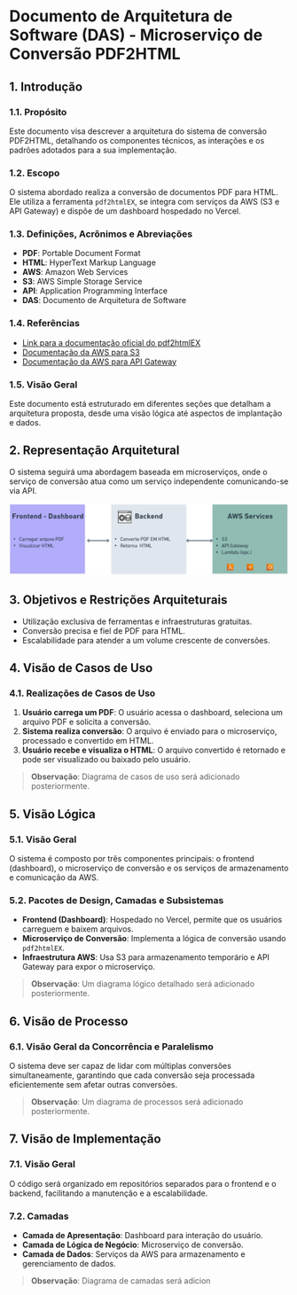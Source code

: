 # Documento de Arquitetura de Software (DAS) - Microserviço de Conversão PDF2HTML

## 1. Introdução

### 1.1. Propósito

Este documento visa descrever a arquitetura do sistema de conversão PDF2HTML, detalhando os componentes técnicos, as interações e os padrões adotados para a sua implementação.

### 1.2. Escopo

O sistema abordado realiza a conversão de documentos PDF para HTML. Ele utiliza a ferramenta `pdf2htmlEX`, se integra com serviços da AWS (S3 e API Gateway) e dispõe de um dashboard hospedado no Vercel.

### 1.3. Definições, Acrônimos e Abreviações

- **PDF**: Portable Document Format
- **HTML**: HyperText Markup Language
- **AWS**: Amazon Web Services
- **S3**: AWS Simple Storage Service
- **API**: Application Programming Interface
- **DAS**: Documento de Arquitetura de Software

### 1.4. Referências

- [Link para a documentação oficial do pdf2htmlEX](#)
- [Documentação da AWS para S3](#)
- [Documentação da AWS para API Gateway](#)

### 1.5. Visão Geral

Este documento está estruturado em diferentes seções que detalham a arquitetura proposta, desde uma visão lógica até aspectos de implantação e dados.

## 2. Representação Arquitetural

O sistema seguirá uma abordagem baseada em microserviços, onde o serviço de conversão atua como um serviço independente comunicando-se via API.

![Diagrama do Projeto](dl.png)


## 3. Objetivos e Restrições Arquiteturais

- Utilização exclusiva de ferramentas e infraestruturas gratuitas.
- Conversão precisa e fiel de PDF para HTML.
- Escalabilidade para atender a um volume crescente de conversões.

## 4. Visão de Casos de Uso

### 4.1. Realizações de Casos de Uso

1. **Usuário carrega um PDF**: O usuário acessa o dashboard, seleciona um arquivo PDF e solicita a conversão.
2. **Sistema realiza conversão**: O arquivo é enviado para o microserviço, processado e convertido em HTML.
3. **Usuário recebe e visualiza o HTML**: O arquivo convertido é retornado e pode ser visualizado ou baixado pelo usuário.

> **Observação**: Diagrama de casos de uso será adicionado posteriormente.

## 5. Visão Lógica

### 5.1. Visão Geral

O sistema é composto por três componentes principais: o frontend (dashboard), o microserviço de conversão e os serviços de armazenamento e comunicação da AWS.

### 5.2. Pacotes de Design, Camadas e Subsistemas

- **Frontend (Dashboard)**: Hospedado no Vercel, permite que os usuários carreguem e baixem arquivos.
- **Microserviço de Conversão**: Implementa a lógica de conversão usando `pdf2htmlEX`.
- **Infraestrutura AWS**: Usa S3 para armazenamento temporário e API Gateway para expor o microserviço.

> **Observação**: Um diagrama lógico detalhado será adicionado posteriormente.

## 6. Visão de Processo

### 6.1. Visão Geral da Concorrência e Paralelismo

O sistema deve ser capaz de lidar com múltiplas conversões simultaneamente, garantindo que cada conversão seja processada eficientemente sem afetar outras conversões.

> **Observação**: Um diagrama de processos será adicionado posteriormente.

## 7. Visão de Implementação

### 7.1. Visão Geral

O código será organizado em repositórios separados para o frontend e o backend, facilitando a manutenção e a escalabilidade.

### 7.2. Camadas

- **Camada de Apresentação**: Dashboard para interação do usuário.
- **Camada de Lógica de Negócio**: Microserviço de conversão.
- **Camada de Dados**: Serviços da AWS para armazenamento e gerenciamento de dados.

> **Observação**: Diagrama de camadas será adicion
